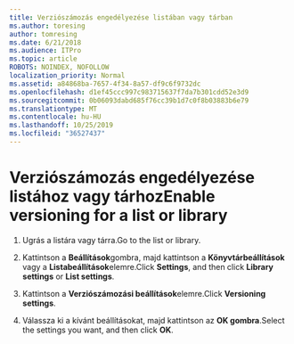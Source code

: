 ```yaml
---
title: Verziószámozás engedélyezése listában vagy tárban
ms.author: toresing
author: tomresing
ms.date: 6/21/2018
ms.audience: ITPro
ms.topic: article
ROBOTS: NOINDEX, NOFOLLOW
localization_priority: Normal
ms.assetid: a84868ba-7657-4f34-8a57-df9c6f9732dc
ms.openlocfilehash: d1ef45ccc997c983715637f7da7b301cdd52e3d9
ms.sourcegitcommit: 0b06093dabd685f76cc39b1d7c0f8b03883b6e79
ms.translationtype: MT
ms.contentlocale: hu-HU
ms.lasthandoff: 10/25/2019
ms.locfileid: "36527437"
---
```

# <a name="enable-versioning-for-a-list-or-library"></a><span data-ttu-id="3affe-102">Verziószámozás engedélyezése listához vagy tárhoz</span><span class="sxs-lookup"><span data-stu-id="3affe-102">Enable versioning for a list or library</span></span>

1. <span data-ttu-id="3affe-103">Ugrás a listára vagy tárra.</span><span class="sxs-lookup"><span data-stu-id="3affe-103">Go to the list or library.</span></span>
    
2. <span data-ttu-id="3affe-104">Kattintson a **Beállítások**gombra, majd kattintson a **Könyvtárbeállítások** vagy a **Listabeállítások**elemre.</span><span class="sxs-lookup"><span data-stu-id="3affe-104">Click **Settings**, and then click **Library settings** or **List settings**.</span></span>
    
3. <span data-ttu-id="3affe-105">Kattintson a **Verziószámozási beállítások**elemre.</span><span class="sxs-lookup"><span data-stu-id="3affe-105">Click **Versioning settings**.</span></span>
    
4. <span data-ttu-id="3affe-106">Válassza ki a kívánt beállításokat, majd kattintson az **OK gombra**.</span><span class="sxs-lookup"><span data-stu-id="3affe-106">Select the settings you want, and then click **OK**.</span></span>
    

